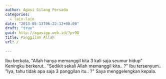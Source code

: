 ```yaml
---
author: Agasi Gilang Persada
categories:
  - lain-lain
date: "2013-05-13T06:22:12+00:00"
draft: "true"
guid: http://agasigp.web.id/?p=98
title: Panggilan Allah
url: /

---
```

Ibu berkata, "Allah hanya memanggil kita 3 kali saja seumur hidup"
Keningku berkerut.. "Sedikit sekali Allah memanggil kita.. ?"
Ibu tersenyum.. "Iya, tahu tidak apa saja 3 panggilan itu.. ?"
Saya menggelengkan kepala.
